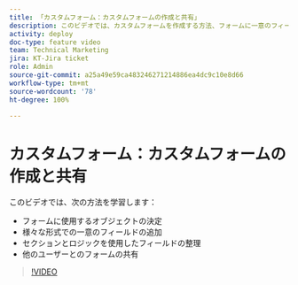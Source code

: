 ```yaml
---
title: 「カスタムフォーム：カスタムフォームの作成と共有」
description: このビデオでは、カスタムフォームを作成する方法、フォームに一意のフィールドを追加する方法、セクションとロジックを使用してフィールドを整理する方法、ユーザーとフォームを共有する方法について説明します。
activity: deploy
doc-type: feature video
team: Technical Marketing
jira: KT-Jira ticket
role: Admin
source-git-commit: a25a49e59ca483246271214886ea4dc9c10e8d66
workflow-type: tm+mt
source-wordcount: '78'
ht-degree: 100%

---
```


# カスタムフォーム：カスタムフォームの作成と共有

このビデオでは、次の方法を学習します：

* フォームに使用するオブジェクトの決定
* 様々な形式での一意のフィールドの追加
* セクションとロジックを使用したフィールドの整理
* 他のユーザーとのフォームの共有

>[!VIDEO](https://video.tv.adobe.com/v/335172/?quality=12&learn=on)
